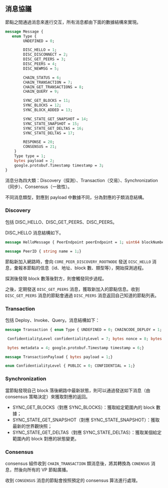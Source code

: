 ## 消息協議

節點之間通過消息來進行交互，所有消息都由下面的數據結構來實現。

```protobuf
message Message {
   enum Type {
        UNDEFINED = 0;

        DISC_HELLO = 1;
        DISC_DISCONNECT = 2;
        DISC_GET_PEERS = 3;
        DISC_PEERS = 4;
        DISC_NEWMSG = 5;

        CHAIN_STATUS = 6;
        CHAIN_TRANSACTION = 7;
        CHAIN_GET_TRANSACTIONS = 8;
        CHAIN_QUERY = 9;

        SYNC_GET_BLOCKS = 11;
        SYNC_BLOCKS = 12;
        SYNC_BLOCK_ADDED = 13;

        SYNC_STATE_GET_SNAPSHOT = 14;
        SYNC_STATE_SNAPSHOT = 15;
        SYNC_STATE_GET_DELTAS = 16;
        SYNC_STATE_DELTAS = 17;

        RESPONSE = 20;
        CONSENSUS = 21;
    }
    Type type = 1;
    bytes payload = 2;
    google.protobuf.Timestamp timestamp = 3;
}
```

消息分為四大類：Discovery（探測）、Transaction（交易）、Synchronization（同步）、Consensus（一致性）。

不同消息類型，對應到 payload 中數據不同，分為對應的子類消息結構。

### Discovery

包括 DISC_HELLO、DISC_GET_PEERS、DISC_PEERS。

DISC_HELLO 消息結構如下。

```protobuf
message HelloMessage { PeerEndpoint peerEndpoint = 1; uint64 blockNumber = 2;}message PeerEndpoint { PeerID ID = 1; string address = 2; enum Type { UNDEFINED = 0; VALIDATOR = 1; NON_VALIDATOR = 2; } Type type = 3; bytes pkiID = 4;}

message PeerID { string name = 1;}
```

節點新加入網路時，會向 `CORE_PEER_DISCOVERY_ROOTNODE` 發送 `DISC_HELLO` 消息，彙報本節點的信息（id、地址、block 數、類型等），開始探測過程。

探測後發現 block 數落後對方，則會觸發同步過程。

之後，定期發送 `DISC_GET_PEERS` 消息，獲取新加入的節點信息。收到 `DISC_GET_PEERS` 消息的節點會通過 `DISC_PEERS` 消息返回自己知道的節點列表。

### Transaction

包括 Deploy、Invoke、Query。消息結構如下：

```protobuf
message Transaction { enum Type { UNDEFINED = 0; CHAINCODE_DEPLOY = 1; CHAINCODE_INVOKE = 2; CHAINCODE_QUERY = 3; CHAINCODE_TERMINATE = 4; } Type type = 1; string uuid = 5; bytes chaincodeID = 2; bytes payloadHash = 3;

 ConfidentialityLevel confidentialityLevel = 7; bytes nonce = 8; bytes cert = 9; bytes signature = 10;

 bytes metadata = 4; google.protobuf.Timestamp timestamp = 6;}

message TransactionPayload { bytes payload = 1;}

enum ConfidentialityLevel { PUBLIC = 0; CONFIDENTIAL = 1;}
```

### Synchronization
當節點發現自己 block 落後網路中最新狀態，則可以通過發送如下消息（由 consensus 策略決定）來獲取對應的返回。

* SYNC_GET_BLOCKS（對應 SYNC_BLOCKS）：獲取給定範圍內的 block 數據；
* SYNC_STATE_GET_SNAPSHOT（對應 SYNC_STATE_SNAPSHOT）：獲取最新的世界觀快照；
* SYNC_STATE_GET_DELTAS（對應 SYNC_STATE_DELTAS）：獲取某個給定範圍內的 block 對應的狀態變更。

### Consensus

consensus 組件收到 `CHAIN_TRANSACTION` 類消息後，將其轉換為 `CONENSUS` 消息，然後向所有的 VP 節點廣播。

收到 `CONSENSUS` 消息的節點會按照預定的 consensus 算法進行處理。
